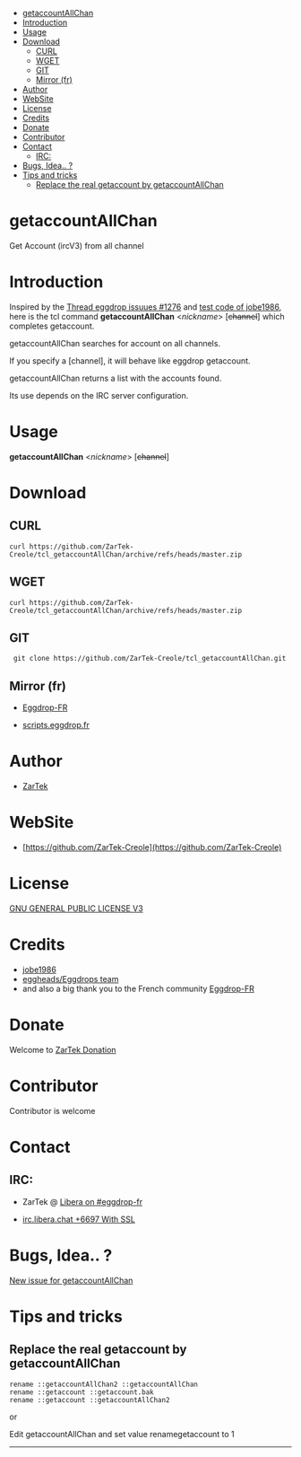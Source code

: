 - [getaccountAllChan](#getaccountallchan)
- [Introduction](#introduction)
- [Usage](#usage)
- [Download](#download)
  - [CURL](#curl)
  - [WGET](#wget)
  - [GIT](#git)
  - [Mirror (fr)](#mirror-fr)
- [Author](#author)
- [WebSite](#website)
- [License](#license)
- [Credits](#credits)
- [Donate](#donate)
- [Contributor](#contributor)
- [Contact](#contact)
  - [IRC:](#irc)
- [Bugs, Idea.. ?](#bugs-idea-)
- [Tips and tricks](#tips-and-tricks)
  - [Replace the real getaccount by getaccountAllChan](#replace-the-real-getaccount-by-getaccountallchan)

# getaccountAllChan

Get Account (ircV3) from all channel

# Introduction

Inspired by the [Thread eggdrop issuues #1276](https://github.com/eggheads/eggdrop/issues/1276) and [test code of jobe1986](https://github.com/eggheads/eggdrop/files/8310713/allaccounts.txt), here is the tcl command **getaccountAllChan** <_nickname_> [~~channel~~] which completes getaccount.

getaccountAllChan searches for account <nickname> on all channels.

If you specify a [channel], it will behave like eggdrop getaccount.

getaccountAllChan <nickname> returns a list with the accounts found.

Its use depends on the IRC server configuration.

# Usage

**getaccountAllChan** <_nickname_> [~~channel~~]

# Download

## CURL

```
curl https://github.com/ZarTek-Creole/tcl_getaccountAllChan/archive/refs/heads/master.zip
```

## WGET

```
curl https://github.com/ZarTek-Creole/tcl_getaccountAllChan/archive/refs/heads/master.zip
```

## GIT

```
 git clone https://github.com/ZarTek-Creole/tcl_getaccountAllChan.git
 ```

## Mirror (fr)

* [Eggdrop-FR](https://forum.eggdrop.fr/Nouvelle-commande-getaccountAllChan-nickname-channel-t-1911.html)
- [scripts.eggdrop.fr](https://scripts.eggdrop.fr/details-getaccountAllChan-s261.html
)

# Author

- [ZarTek](https://github.com/ZarTek-Creole)

# WebSite

- [https://github.com/ZarTek-Creole](https://github.com/ZarTek-Creole)

# License

[GNU GENERAL PUBLIC LICENSE V3](LICENSE)

# Credits

- [jobe1986](https://github.com/jobe1986)
- [eggheads/Eggdrops team](https://www.eggheads.org)
- and also a big thank you to the French community [Eggdrop-FR](https://www.eggdrop.fr)

# Donate

Welcome to [ZarTek Donation](https://github.com/ZarTek-Creole/DONATE)

# Contributor

Contributor is welcome

# Contact

## IRC: 
- ZarTek @ [Libera on #eggdrop-fr](https://kiwiirc.com/nextclient/#ircs://irc.libera.chat:6697/eggdrop-fr)

* [irc.libera.chat +6697 With SSL](https://www.libera.chat)

# Bugs, Idea.. ?

[New issue for getaccountAllChan](https://github.com/ZarTek-Creole/tcl_getaccountAllChan/issues/new)

# Tips and tricks

## Replace the real getaccount by getaccountAllChan

```
rename ::getaccountAllChan2 ::getaccountAllChan
rename ::getaccount ::getaccount.bak
rename ::getaccount ::getaccountAllChan2
```

or

Edit getaccountAllChan and set value renamegetaccount to 1

---
